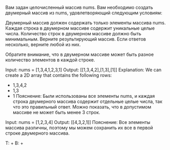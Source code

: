 Вам задан целочисленный массив nums. Вам необходимо создать двумерный массив из nums, удовлетворяющий следующим условиям:

Двумерный массив должен содержать только элементы массива nums.
Каждая строка в двумерном массиве содержит уникальные целые числа.
Количество строк в двумерном массиве должно быть минимальным.
Верните результирующий массив. Если ответов несколько, верните любой из них.

Обратите внимание, что в двумерном массиве может быть разное количество элементов в каждой строке.

Input: nums = [1,3,4,1,2,3,1]
Output: [[1,3,4,2],[1,3],[1]]
Explanation: We can create a 2D array that contains the following rows:
- 1,3,4,2
- 1,3
- 1
Пояснение: Были использованы все элементы nums, и каждая строка двумерного массива содержит отдельные целые числа, так что это правильный ответ.
  Можно показать, что в допустимом массиве не может быть менее 3 строк.

Input: nums = [1,2,3,4]
Output: [[4,3,2,1]]
Пояснение: Все элементы массива различны, поэтому мы можем сохранить их все в первой строке двумерного массива.

T: +
B: +